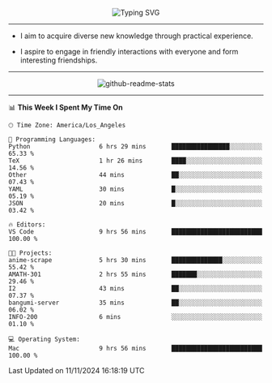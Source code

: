<p align="center">
  <img src="https://readme-typing-svg.demolab.com?font=Fira+Code&weight=500&size=32&duration=2500&pause=1600&center=true&vCenter=true&random=false&width=1024&height=64&lines=Hi+there+%F0%9F%91%8B;I'm+delighted+you+could+make+it+here+%F0%9F%8E%89;I'm+Harry%2C+a+college+student+still+finding+my+way" alt="Typing SVG" />
</p>


---


- I aim to acquire diverse new knowledge through practical experience.

- I aspire to engage in friendly interactions with everyone and form interesting friendships.


---


<p align="center">
  <img src="https://github-readme-stats.vercel.app/api?username=Harry-Jing&show_icons=true" alt="github-readme-stats"/>
</p>


---

<!--START_SECTION:waka-->
📊 **This Week I Spent My Time On** 

```text
🕑︎ Time Zone: America/Los_Angeles

💬 Programming Languages: 
Python                   6 hrs 29 mins       ████████████████░░░░░░░░░   65.33 % 
TeX                      1 hr 26 mins        ████░░░░░░░░░░░░░░░░░░░░░   14.56 % 
Other                    44 mins             ██░░░░░░░░░░░░░░░░░░░░░░░   07.43 % 
YAML                     30 mins             █░░░░░░░░░░░░░░░░░░░░░░░░   05.19 % 
JSON                     20 mins             █░░░░░░░░░░░░░░░░░░░░░░░░   03.42 % 

🔥 Editors: 
VS Code                  9 hrs 56 mins       █████████████████████████   100.00 % 

🐱‍💻 Projects: 
anime-scrape             5 hrs 30 mins       ██████████████░░░░░░░░░░░   55.42 % 
AMATH-301                2 hrs 55 mins       ███████░░░░░░░░░░░░░░░░░░   29.46 % 
I2                       43 mins             ██░░░░░░░░░░░░░░░░░░░░░░░   07.37 % 
bangumi-server           35 mins             ██░░░░░░░░░░░░░░░░░░░░░░░   06.02 % 
INFO-200                 6 mins              ░░░░░░░░░░░░░░░░░░░░░░░░░   01.10 % 

💻 Operating System: 
Mac                      9 hrs 56 mins       █████████████████████████   100.00 % 
```


 Last Updated on 11/11/2024 16:18:19 UTC
<!--END_SECTION:waka-->
